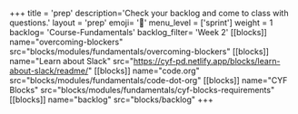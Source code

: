 +++
title = 'prep'
description='Check your backlog and come to class with questions.'
layout = 'prep'
emoji= '📝'
menu_level = ['sprint']
weight = 1
backlog= 'Course-Fundamentals'
backlog_filter= 'Week 2'
[[blocks]]
name="overcoming-blockers"
src="blocks/modules/fundamentals/overcoming-blockers"
[[blocks]]
name="Learn about Slack"
src="https://cyf-pd.netlify.app/blocks/learn-about-slack/readme/"
[[blocks]]
name="code.org"
src="blocks/modules/fundamentals/code-dot-org"
[[blocks]]
name="CYF Blocks"
src="blocks/modules/fundamentals/cyf-blocks-requirements"
[[blocks]]
name="backlog"
src="blocks/backlog"
+++
